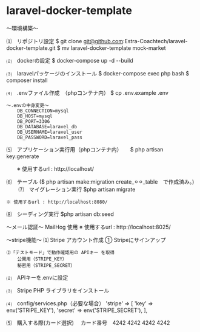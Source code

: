 # laravel-docker-template

〜環境構築〜

⑴　リポジトリ設定
    $ git clone git@github.com:Estra-Coachtech/laravel-docker-template.git
    $ mv laravel-docker-template mock-market

⑵　dockerの設定
    $ docker-compose up -d --build

⑶　laravelパッケージのインストール
    $ docker-compose exec php bash
    $ composer install

⑷　.envファイル作成　（phpコンテナ内）
    $ cp .env.example .env
    
    〜.envの中身変更〜
        DB_CONNECTION=mysql
        DB_HOST=mysql
        DB_PORT=3306
        DB_DATABASE=laravel_db
        DB_USERNAME=laravel_user
        DB_PASSWORD=laravel_pass

⑸　アプリケーション実行用（phpコンテナ内）
　  $ php artisan key:generate

　　※ 使用するurl :  http://localhost/

⑹　テーブル ($ php artisan make:migration create_⚪︎⚪︎_table　で作成済み。)
　　
⑺　マイグレーション実行
    $php artisan migrate

    ※ 使用するurl : http://localhost:8080/

⑻　シーディング実行
    $php artisan db:seed


〜メール認証〜
    MailHog 使用
    ※ 使用するurl :  http://localhost:8025/

〜stripe機能〜
⑴ Stripe アカウント作成
    ① Stripeにサインアップ

    ②「テストモード」で動作確認用の APIキー を取得
        公開用（STRIPE_KEY）
        秘密用（STRIPE_SECRET）
⑵　APIキーを.envに設定

⑶　Stripe PHP ライブラリをインストール

⑷　config/services.php（必要な場合）
        'stripe' => [
        'key' => env('STRIPE_KEY'),
        'secret' => env('STRIPE_SECRET'),
        ],

⑸　購入する際(カード選択)
　カード番号　4242 4242 4242 4242












